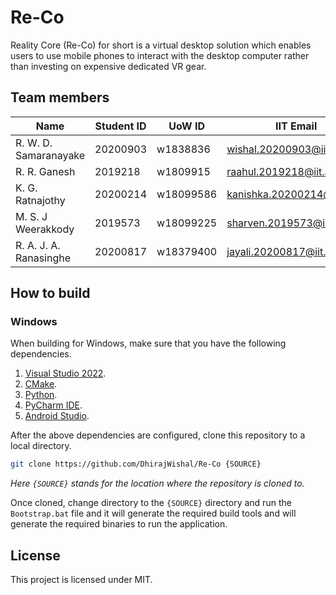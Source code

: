 # Re-Co

Reality Core (Re-Co) for short is a virtual desktop solution which enables users to use mobile phones to interact with the desktop computer rather than investing on expensive dedicated VR gear.

## Team members

| Name                        | Student ID | UoW ID    | IIT Email                   |
| --------------------------- | ---------- | --------- | --------------------------- |
| R. W. D. Samaranayake       | 20200903   | w1838836  | wishal.20200903@iit.ac.lk   |
| R. R. Ganesh                | 2019218    | w1809915  | raahul.2019218@iit.ac.lk    |
| K. G. Ratnajothy            | 20200214   | w18099586 | kanishka.20200214@iit.ac.lk |
| M. S. J Weerakkody          | 2019573    | w18099225 | sharven.2019573@iit.ac.lk   |
| R. A. J. A. Ranasinghe      | 20200817   | w18379400 | jayali.20200817@iit.ac.lk   |

## How to build

### Windows

When building for Windows, make sure that you have the following dependencies.

1. [Visual Studio 2022](https://visualstudio.microsoft.com/vs/).
2. [CMake](https://cmake.org/).
3. [Python](https://www.python.org/downloads/).
4. [PyCharm IDE](https://www.jetbrains.com/pycharm/).
5. [Android Studio](https://developer.android.com/studio).

After the above dependencies are configured, clone this repository to a local directory.

```bash
git clone https://github.com/DhirajWishal/Re-Co {SOURCE}
```

*Here `{SOURCE}` stands for the location where the repository is cloned to.*

Once cloned, change directory to the `{SOURCE}` directory and run the `Bootstrap.bat` file and it will generate the required build tools and will generate the required binaries to run the application.

## License

This project is licensed under MIT.

